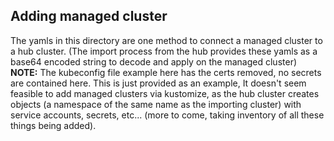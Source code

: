 ## Adding managed cluster
The yamls in this directory are one method to connect a managed cluster to a hub cluster.  (The import process from the hub provides these yamls as a base64 encoded string to decode and apply on the managed cluster)
**NOTE:** The kubeconfig file example here has the certs removed, no secrets are contained here.
This is just provided as an example, It doesn't seem feasible to add managed clusters via kustomize, as the hub cluster creates objects (a namespace of the same name as the importing cluster) with service accounts, secrets, etc... (more to come, taking inventory of all these things being added).
